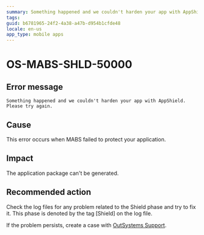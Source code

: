```yaml
---
summary: Something happened and we couldn't harden your app with AppShield. Please try again.
tags:
guid: b6781965-24f2-4a38-a47b-d954b1cfde48
locale: en-us
app_type: mobile apps
---
```


# OS-MABS-SHLD-50000

## Error message

`Something happened and we couldn't harden your app with AppShield. Please try again.`

## Cause

This error occurs when MABS failed to protect your application.

## Impact

The application package can't be generated.

## Recommended action

Check the log files for any problem related to the Shield phase and try to fix it. This phase is denoted by the tag \[Shield\] on the log file.

If the problem persists, create a case with [OutSystems Support](https://success.outsystems.com/Support).

